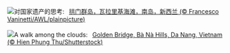![](https://www.bing.com/th?id=OHR.ScottishSheep_ZH-CN3051181797_UHD.jpg&w=1000)对国家遗产的思考:&nbsp;&ensp;[拱门群岛，瓦拉里基海滩，南岛，新西兰 (© Francesco Vaninetti/AWL/plainpicture)](https://www.bing.com/th?id=OHR.ScottishSheep_ZH-CN3051181797_UHD.jpg)
<br><br/>
![](https://www.bing.com/th?id=OHR.GoldenBridge_EN-US3362533203_UHD.jpg&w=1000)A walk among the clouds:&nbsp;&ensp;[Golden Bridge, Bà Nà Hills, Da Nang, Vietnam (© Hien Phung Thu/Shutterstock)](https://www.bing.com/th?id=OHR.GoldenBridge_EN-US3362533203_UHD.jpg)
<br><br/>
